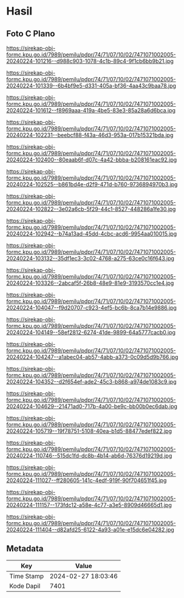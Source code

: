 # Hasil

## Foto C Plano

https://sirekap-obj-formc.kpu.go.id/7989/pemilu/pdpr/74/71/07/10/02/7471071002005-20240224-101216--d988c903-1078-4c1b-89c4-9f1cb6bb9b21.jpg

https://sirekap-obj-formc.kpu.go.id/7989/pemilu/pdpr/74/71/07/10/02/7471071002005-20240224-101339--6b4bf9e5-d331-405a-bf36-4aa43c9baa78.jpg

https://sirekap-obj-formc.kpu.go.id/7989/pemilu/pdpr/74/71/07/10/02/7471071002005-20240224-101612--f8969aaa-419a-4be5-83e3-85a28a6d6bca.jpg

https://sirekap-obj-formc.kpu.go.id/7989/pemilu/pdpr/74/71/07/10/02/7471071002005-20240224-102231--beebcf88-f43a-46d3-953a-017b15321bda.jpg

https://sirekap-obj-formc.kpu.go.id/7989/pemilu/pdpr/74/71/07/10/02/7471071002005-20240224-102400--80eaab6f-d07c-4a42-bbba-b208161eac92.jpg

https://sirekap-obj-formc.kpu.go.id/7989/pemilu/pdpr/74/71/07/10/02/7471071002005-20240224-102525--b861bd4e-d2f9-471d-b760-9736894970b3.jpg

https://sirekap-obj-formc.kpu.go.id/7989/pemilu/pdpr/74/71/07/10/02/7471071002005-20240224-102822--3e02a6cb-5f29-44c1-8527-448286a1fe30.jpg

https://sirekap-obj-formc.kpu.go.id/7989/pemilu/pdpr/74/71/07/10/02/7471071002005-20240224-102942--b74a13ad-45dd-4cbc-acd6-9954aa010015.jpg

https://sirekap-obj-formc.kpu.go.id/7989/pemilu/pdpr/74/71/07/10/02/7471071002005-20240224-103132--35df1ec3-3c02-4768-a275-63ce0c16f643.jpg

https://sirekap-obj-formc.kpu.go.id/7989/pemilu/pdpr/74/71/07/10/02/7471071002005-20240224-103326--2abcaf5f-26b8-48e9-81e9-3193570cc1e4.jpg

https://sirekap-obj-formc.kpu.go.id/7989/pemilu/pdpr/74/71/07/10/02/7471071002005-20240224-104047--f9d20707-c923-4ef5-bc6b-8ca7b14e9886.jpg

https://sirekap-obj-formc.kpu.go.id/7989/pemilu/pdpr/74/71/07/10/02/7471071002005-20240224-104149--58ef2812-6274-41de-9899-64a5777cacb0.jpg

https://sirekap-obj-formc.kpu.go.id/7989/pemilu/pdpr/74/71/07/10/02/7471071002005-20240224-104247--a1abec04-ab57-4abb-a373-0c09d5d9b766.jpg

https://sirekap-obj-formc.kpu.go.id/7989/pemilu/pdpr/74/71/07/10/02/7471071002005-20240224-104352--d2f654ef-ade2-45c3-b868-a974de1083c9.jpg

https://sirekap-obj-formc.kpu.go.id/7989/pemilu/pdpr/74/71/07/10/02/7471071002005-20240224-104629--21471ad0-717b-4a00-be9c-bb00b0ec6dab.jpg

https://sirekap-obj-formc.kpu.go.id/7989/pemilu/pdpr/74/71/07/10/02/7471071002005-20240224-105719--19f78751-5108-40ea-b1d5-88477edef822.jpg

https://sirekap-obj-formc.kpu.go.id/7989/pemilu/pdpr/74/71/07/10/02/7471071002005-20240224-110746--515dc1fd-dc8b-4b14-ab6d-76376d19219d.jpg

https://sirekap-obj-formc.kpu.go.id/7989/pemilu/pdpr/74/71/07/10/02/7471071002005-20240224-111027--ff280605-141c-4edf-919f-90f704651f45.jpg

https://sirekap-obj-formc.kpu.go.id/7989/pemilu/pdpr/74/71/07/10/02/7471071002005-20240224-111157--173fdc12-a58e-4c77-a3e5-8909d46665d1.jpg

https://sirekap-obj-formc.kpu.go.id/7989/pemilu/pdpr/74/71/07/10/02/7471071002005-20240224-111404--d82afd25-6122-4a93-a01e-e15dc6e04282.jpg


## Metadata

| Key        | Value               |
| ---------- | ------------------- |
| Time Stamp | 2024-02-27 18:03:46 |
| Kode Dapil | 7401                |



